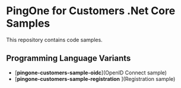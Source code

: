 # PingOne for Customers .Net Core Samples
This repository contains code samples.

## Programming Language Variants
- [**pingone-customers-sample-oidc**](OpenID Connect sample)
- [**pingone-customers-sample-registration** ](Registration sample)